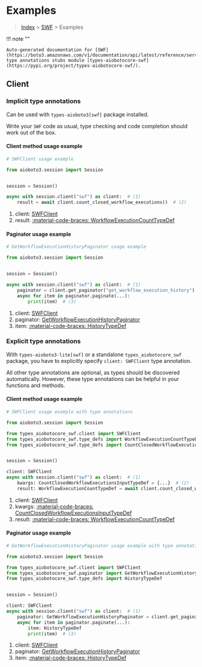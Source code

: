 # Examples

> [Index](../README.md) > [SWF](./README.md) > Examples

!!! note ""

    Auto-generated documentation for [SWF](https://boto3.amazonaws.com/v1/documentation/api/latest/reference/services/swf.html#swf)
    type annotations stubs module [types-aiobotocore-swf](https://pypi.org/project/types-aiobotocore-swf/).

## Client

### Implicit type annotations

Can be used with `types-aioboto3[swf]` package installed.

Write your `SWF` code as usual,
type checking and code completion should work out of the box.



#### Client method usage example

```python
# SWFClient usage example

from aioboto3.session import Session


session = Session()

async with session.client("swf") as client:  # (1)
    result = await client.count_closed_workflow_executions()  # (2)
```

1. client: [SWFClient](./client.md)
2. result: [:material-code-braces: WorkflowExecutionCountTypeDef](./type_defs.md#workflowexecutioncounttypedef)



#### Paginator usage example

```python
# GetWorkflowExecutionHistoryPaginator usage example

from aioboto3.session import Session


session = Session()

async with session.client("swf") as client:  # (1)
    paginator = client.get_paginator("get_workflow_execution_history")  # (2)
    async for item in paginator.paginate(...):
        print(item)  # (3)
```

1. client: [SWFClient](./client.md)
2. paginator: [GetWorkflowExecutionHistoryPaginator](./paginators.md#getworkflowexecutionhistorypaginator)
3. item: [:material-code-braces: HistoryTypeDef](./type_defs.md#historytypedef)




### Explicit type annotations

With `types-aioboto3-lite[swf]`
or a standalone `types_aiobotocore_swf` package, you have to explicitly specify
`client: SWFClient` type annotation.

All other type annotations are optional, as types should be discovered automatically.
However, these type annotations can be helpful in your functions and methods.


#### Client method usage example

```python
# SWFClient usage example with type annotations

from aioboto3.session import Session

from types_aiobotocore_swf.client import SWFClient
from types_aiobotocore_swf.type_defs import WorkflowExecutionCountTypeDef
from types_aiobotocore_swf.type_defs import CountClosedWorkflowExecutionsInputTypeDef


session = Session()

client: SWFClient
async with session.client("swf") as client:  # (1)
    kwargs: CountClosedWorkflowExecutionsInputTypeDef = {...}  # (2)
    result: WorkflowExecutionCountTypeDef = await client.count_closed_workflow_executions(**kwargs)  # (3)
```

1. client: [SWFClient](./client.md)
2. kwargs: [:material-code-braces: CountClosedWorkflowExecutionsInputTypeDef](./type_defs.md#countclosedworkflowexecutionsinputtypedef)
3. result: [:material-code-braces: WorkflowExecutionCountTypeDef](./type_defs.md#workflowexecutioncounttypedef)



#### Paginator usage example

```python
# GetWorkflowExecutionHistoryPaginator usage example with type annotations

from aioboto3.session import Session

from types_aiobotocore_swf.client import SWFClient
from types_aiobotocore_swf.paginator import GetWorkflowExecutionHistoryPaginator
from types_aiobotocore_swf.type_defs import HistoryTypeDef


session = Session()

client: SWFClient
async with session.client("swf") as client:  # (1)
    paginator: GetWorkflowExecutionHistoryPaginator = client.get_paginator("get_workflow_execution_history")  # (2)
    async for item in paginator.paginate(...):
        item: HistoryTypeDef
        print(item)  # (3)
```

1. client: [SWFClient](./client.md)
2. paginator: [GetWorkflowExecutionHistoryPaginator](./paginators.md#getworkflowexecutionhistorypaginator)
3. item: [:material-code-braces: HistoryTypeDef](./type_defs.md#historytypedef)




